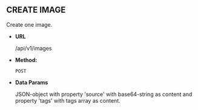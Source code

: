 **CREATE IMAGE**
----
  Create one image.

* **URL**

  /api/v1/images

* **Method:**

  `POST`

* **Data Params**

    JSON-object with property 'source' with base64-string as content and property 'tags' with tags array as content.
